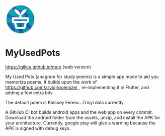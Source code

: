 ![App icon, decipting a flower pot on a wavy blue background ](
https://github.com/gilice/mup/blob/main/android/app/src/main/res/mipmap-xhdpi/ic_launcher.png?raw=true)

# MyUsedPots

https://gilice.github.io/mup (web version)

My Used Pots (anagram for study poems) is a simple app made to aid you memorize poems. It builds upon the work of https://github.com/arvidj/poemizer , re-implementing it in Flutter, and adding a few extra bits.

The default poem is Kölcsey Ferenc: Zrínyi dala currently.

A GitHub CI bot builds android apps and the web app on every commit. Download the android folder from the assets, unzip, and install the APK for your architecture. Currently, google play will give a warning because the APK is signed with debug keys.
